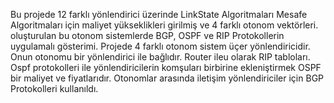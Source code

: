 Bu projede 12 farklı yönlendirici üzerinde LinkState Algoritmaları Mesafe Algoritmaları için maliyet yükseklikleri girilmiş ve 4 farklı otonom vektörleri. oluşturulan bu otonom sistemlerde BGP, OSPF ve RIP Protokollerin uygulamalı gösterimi. Projede 4 farklı otonom sistem üçer yönlendiricidir. Onun otonomu bir yönlendirici ile bağlıdır. Router ileu olarak RIP tabloları. Ospf protokolleri ile yönlendiricilerin komşuları birbirine ekleniştirmek OSPF bir maliyet ve fiyatlarıdır. Otonomlar arasında iletişim yönlendiriciler için BGP Protokolleri kullanıldı.
